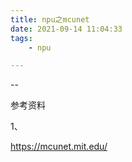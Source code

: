 ```yaml
---
title: npu之mcunet
date: 2021-09-14 11:04:33
tags:
	- npu

---
```


--

参考资料

1、

https://mcunet.mit.edu/